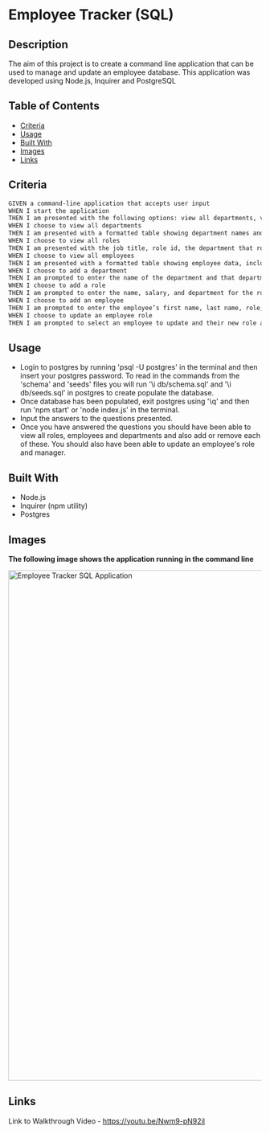 # Employee Tracker (SQL)

## Description 

The aim of this project is to create a command line application that can be used to manage and update an employee database. This application was developed using Node.js, Inquirer and PostgreSQL 

## Table of Contents 

* [Criteria](#criteria)
* [Usage](#usage)
* [Built With](#built-with)
* [Images](#images)
* [Links](#links)

## Criteria

```md
GIVEN a command-line application that accepts user input
WHEN I start the application
THEN I am presented with the following options: view all departments, view all roles, view all employees, add a department, add a role, add an employee, and update an employee role
WHEN I choose to view all departments
THEN I am presented with a formatted table showing department names and department ids
WHEN I choose to view all roles
THEN I am presented with the job title, role id, the department that role belongs to, and the salary for that role
WHEN I choose to view all employees
THEN I am presented with a formatted table showing employee data, including employee ids, first names, last names, job titles, departments, salaries, and managers that the employees report to
WHEN I choose to add a department
THEN I am prompted to enter the name of the department and that department is added to the database
WHEN I choose to add a role
THEN I am prompted to enter the name, salary, and department for the role and that role is added to the database
WHEN I choose to add an employee
THEN I am prompted to enter the employee’s first name, last name, role, and manager, and that employee is added to the database
WHEN I choose to update an employee role
THEN I am prompted to select an employee to update and their new role and this information is updated in the database
```

## Usage 

* Login to postgres by running 'psql -U postgres' in the terminal and then insert your postgres password. To read in the commands from the 'schema' and 'seeds' files you will run '\i db/schema.sql' and '\i db/seeds.sql' in postgres to create populate the database. 
* Once database has been populated, exit postgres using '\q' and then run 'npm start' or 'node index.js' in the terminal. 
* Input the answers to the questions presented.
* Once you have answered the questions you should have been able to view all roles, employees and departments and also add or remove each of these. You should also have been able to update an employee's role and manager.

## Built With 

* Node.js
* Inquirer (npm utility)
* Postgres 

## Images 

**The following image shows the application running in the command line**

<img width="1016" alt="Employee Tracker SQL Application " src="https://github.com/e-aji/employee-tracker-sql/assets/156595423/70ee4cea-076c-45f4-b98f-68618628f326">

## Links

Link to Walkthrough Video - https://youtu.be/Nwm9-pN92iI 
